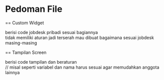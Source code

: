 # Pedoman File
== Custom Widget

berisi code jobdesk pribadi sesuai bagiannya\
tidak memiliki aturan jadi terserah mau dibuat bagaimana sesuai jobdesk masing-masing

== Tampilan Screen

berisi code tampilan dan beraturan\
// misal seperti variabel dan nama harus sesuai agar memudahkan anggota lainnya
